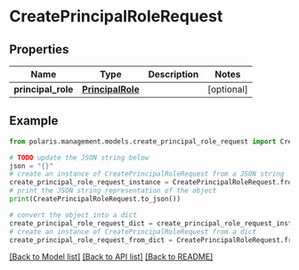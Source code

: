 <!--

 Copyright (c) 2024 Snowflake Computing Inc.
 
 Licensed under the Apache License, Version 2.0 (the "License");
 you may not use this file except in compliance with the License.
 You may obtain a copy of the License at
 
      http://www.apache.org/licenses/LICENSE-2.0
 
 Unless required by applicable law or agreed to in writing, software
 distributed under the License is distributed on an "AS IS" BASIS,
 WITHOUT WARRANTIES OR CONDITIONS OF ANY KIND, either express or implied.
 See the License for the specific language governing permissions and
 limitations under the License.

-->
# CreatePrincipalRoleRequest

## Properties

Name | Type | Description | Notes
------------ | ------------- | ------------- | -------------
**principal_role** | [**PrincipalRole**](PrincipalRole.md) |  | [optional] 

## Example

```python
from polaris.management.models.create_principal_role_request import CreatePrincipalRoleRequest

# TODO update the JSON string below
json = "{}"
# create an instance of CreatePrincipalRoleRequest from a JSON string
create_principal_role_request_instance = CreatePrincipalRoleRequest.from_json(json)
# print the JSON string representation of the object
print(CreatePrincipalRoleRequest.to_json())

# convert the object into a dict
create_principal_role_request_dict = create_principal_role_request_instance.to_dict()
# create an instance of CreatePrincipalRoleRequest from a dict
create_principal_role_request_from_dict = CreatePrincipalRoleRequest.from_dict(create_principal_role_request_dict)
```
[[Back to Model list]](../README.md#documentation-for-models) [[Back to API list]](../README.md#documentation-for-api-endpoints) [[Back to README]](../README.md)


